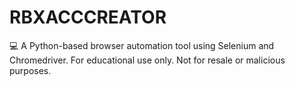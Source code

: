 # RBXACCCREATOR
💻 A Python-based browser automation tool using Selenium and Chromedriver. For educational use only. Not for resale or malicious purposes.
